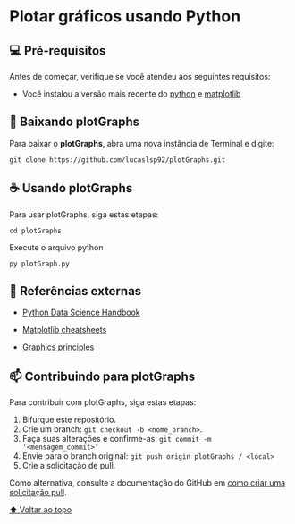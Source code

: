 # Plotar gráficos usando Python

## 💻 Pré-requisitos

Antes de começar, verifique se você atendeu aos seguintes requisitos:
<!---Estes são apenas requisitos de exemplo. Adicionar, duplicar ou remover conforme necessário--->
* Você instalou a versão mais recente do [python](https://www.python.org/downloads) e [matplotlib](https://matplotlib.org/stable/users/getting_started)

## 🚀 Baixando plotGraphs

Para baixar o **plotGraphs**, abra uma nova instância de Terminal e digite:

```
git clone https://github.com/lucaslsp92/plotGraphs.git
```

## ☕ Usando plotGraphs

Para usar plotGraphs, siga estas etapas:

```
cd plotGraphs
```

Execute o arquivo python

```
py plotGraph.py
```

<!--Adicione comandos de execução e exemplos que você acha que os usuários acharão úteis. Fornece uma referência de opções para pontos de bônus!-->

## :book: Referências externas

- [Python Data Science Handbook](https://jakevdp.github.io/PythonDataScienceHandbook)

- [Matplotlib cheatsheets](https://matplotlib.org/cheatsheets)

- [Graphics principles](https://graphicsprinciples.github.io)

## 📫 Contribuindo para plotGraphs
<!---Se o seu README for longo ou se você tiver algum processo ou etapas específicas que deseja que os contribuidores sigam, considere a criação de um arquivo CONTRIBUTING.md separado--->

Para contribuir com plotGraphs, siga estas etapas:

1. Bifurque este repositório.
2. Crie um branch: `git checkout -b <nome_branch>`.
3. Faça suas alterações e confirme-as: `git commit -m '<mensagem_commit>'`
4. Envie para o branch original: `git push origin plotGraphs / <local>`
5. Crie a solicitação de pull.

Como alternativa, consulte a documentação do GitHub em
[como criar uma solicitação pull](https://help.github.com/en/github/collaborating-with-issues-and-pull-requests/creating-a-pull-request).

<!--## 📝 Licença

Esse projeto está sob licença. Veja o arquivo [LICENÇA](LICENSE.md) para mais detalhes.-->

[⬆ Voltar ao topo](#nome-do-projeto)<br>
